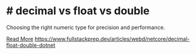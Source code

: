 # # decimal vs float vs double

Choosing the right numeric type for precision and performance.

[Read More](https://www.fullstackprep.dev/articles/webd/netcore/decimal-float-double-dotnet) https://www.fullstackprep.dev/articles/webd/netcore/decimal-float-double-dotnet